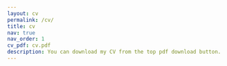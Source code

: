 ```yaml
---
layout: cv
permalink: /cv/
title: cv
nav: true
nav_order: 1
cv_pdf: cv.pdf
description: You can download my CV from the top pdf download button.
---
```

